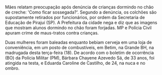 Mães relatam preocupação após denúncia de crianças dormindo no chão de creche: 'Como ficar sossegada?'. Segundo a denúncia, os colchões são supostamente retirados por funcionários, por ordem da Secretaria de Educação de Pirajuí (SP). A Prefeitura da cidade nega e diz que as imagens que mostram alunos dormindo no chão foram forjadas. MP e Polícia Civil apuram crime de maus-tratos contra crianças.

Duas mulheres foram baleadas enquanto bebiam cerveja em uma loja de conveniência, em um posto de combustíveis, em Betim, na Grande BH, na madrugada desta terça-feira (18).
De acordo com o boletim de ocorrência (BO) da Polícia Militar (PM), Bárbara Chayene Azevedo Sá, de 33 anos, foi atingida na testa, e Eduarda Caroline de Castilho, de 24, na nuca e no ombro.
